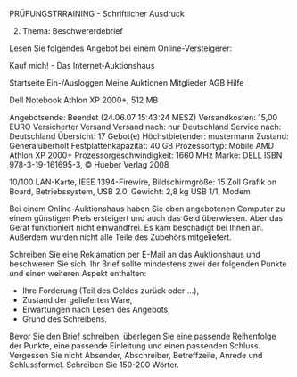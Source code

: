 PRÜFUNGSTRRAINING - Schriftlicher Ausdruck

2. Thema: Beschwererdebrief

Lesen Sie folgendes Angebot bei einem Online-Versteigerer:

Kauf mich! - Das Internet-Auktionshaus

Startseite Ein-/Ausloggen Meine Auktionen Mitglieder AGB Hilfe

Dell Notebook Athlon XP 2000+, 512 MB

Angebotsende: Beendet (24.06.07 15:43:24 MESZ)
Versandkosten: 15,00 EURO
Versicherter Versand
Versand nach: nur Deutschland
Service nach: Deutschland
Übersicht: 17 Gebot(e)
Höchstbietender: mustermann
Zustand: Generalüberholt
Festplattenkapazität: 40 GB
Prozessortyp: Mobile AMD Athlon XP 2000+
Prozessorgeschwindigkeit: 1660 MHz
Marke: DELL
ISBN 978-3-19-161695-3, © Hueber Verlag 2008

10/100 LAN-Karte, IEEE 1394-Firewire,
Bildschirmgröße: 15 Zoll
Grafik on Board, Betriebssystem, USB 2.0,
Gewicht: 2,8 kg
USB 1/1, Modem

Bei einem Online-Auktionshaus haben Sie oben angebotenen Computer zu einem günstigen Preis ersteigert und auch das Geld überwiesen. Aber das Gerät funktioniert nicht einwandfrei. Es kam beschädigt bei Ihnen an. Außerdem wurden nicht alle Teile des Zubehörs mitgeliefert.

Schreiben Sie eine Reklamation per E-Mail an das Auktionshaus und beschweren Sie sich. Ihr Brief sollte mindestens zwei der folgenden Punkte und einen weiteren Aspekt enthalten:

- Ihre Forderung (Teil des Geldes zurück oder ...),
- Zustand der gelieferten Ware,
- Erwartungen nach Lesen des Angebots,
- Grund des Schreibens.

Bevor Sie den Brief schreiben, überlegen Sie eine passende Reihenfolge der Punkte, eine passende Einleitung und einen passenden Schluss. Vergessen Sie nicht Absender, Abschreiber, Betreffzeile, Anrede und Schlussformel. Schreiben Sie 150-200 Wörter.